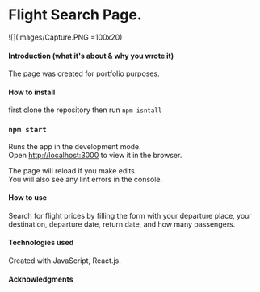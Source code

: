 # Flight Search Page.

![](images/Capture.PNG =100x20)


#### Introduction (what it's about & why you wrote it)
 The page was created for portfolio purposes.

#### How to install

first clone the repository then run `npm isntall`

### `npm start`

Runs the app in the development mode.<br />
Open [http://localhost:3000](http://localhost:3000) to view it in the browser.

The page will reload if you make edits.<br />
You will also see any lint errors in the console.

#### How to use
Search for flight prices by filling the form with your departure place, your destination, departure date, return date, and how many passengers.

#### Technologies used
Created with JavaScript, React.js.

#### Acknowledgments



